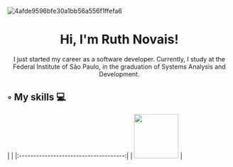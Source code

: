 ![4afde9596bfe30a1bb56a556f1ffefa6](https://github.com/Ruthless-n/Ruthless-n/assets/112913657/dd955e7e-12c5-470d-9572-9586d94959cc)
  
   
<h1 align="center"> Hi, I'm Ruth Novais!</h1>

<p align="center">I just started my career as a software developer.
Currently, I study at the Federal Institute of São Paulo, in the graduation of Systems Analysis and Development.</p>

<h2> ◦ My skills 💻 </h2>
|                                       |
|:-------------------------------------:|
| <img width = "100" src="https://cdn.jsdelivr.net/gh/devicons/devicon/icons/cplusplus/cplusplus-original.svg" /> |

